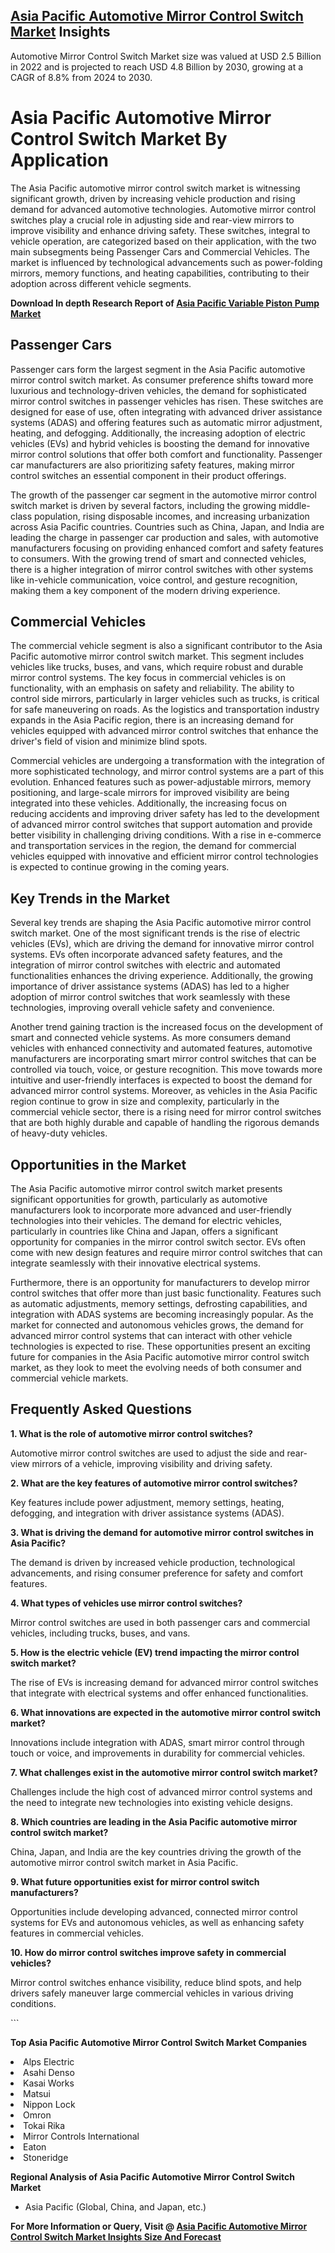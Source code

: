 <h2><a href="https://www.verifiedmarketreports.com/download-sample/?rid=52129&amp;utm_source=Github-Feb&amp;utm_medium=219" target="_blank">Asia Pacific Automotive Mirror Control Switch Market</a> Insights</h2><p>Automotive Mirror Control Switch Market size was valued at USD 2.5 Billion in 2022 and is projected to reach USD 4.8 Billion by 2030, growing at a CAGR of 8.8% from 2024 to 2030.</p><p><h1>Asia Pacific Automotive Mirror Control Switch Market By Application</h1> <p>The Asia Pacific automotive mirror control switch market is witnessing significant growth, driven by increasing vehicle production and rising demand for advanced automotive technologies. Automotive mirror control switches play a crucial role in adjusting side and rear-view mirrors to improve visibility and enhance driving safety. These switches, integral to vehicle operation, are categorized based on their application, with the two main subsegments being Passenger Cars and Commercial Vehicles. The market is influenced by technological advancements such as power-folding mirrors, memory functions, and heating capabilities, contributing to their adoption across different vehicle segments.</p> <p><strong><p><strong>Download In depth Research Report of <a href="https://www.verifiedmarketreports.com/download-sample/?rid=236118&amp;utm_source=Pulse-Dec&amp;utm_medium=219" target="_blank">Asia Pacific Variable Piston Pump Market</a></strong></p></strong></p> <h2>Passenger Cars</h2> <p>Passenger cars form the largest segment in the Asia Pacific automotive mirror control switch market. As consumer preference shifts toward more luxurious and technology-driven vehicles, the demand for sophisticated mirror control switches in passenger vehicles has risen. These switches are designed for ease of use, often integrating with advanced driver assistance systems (ADAS) and offering features such as automatic mirror adjustment, heating, and defogging. Additionally, the increasing adoption of electric vehicles (EVs) and hybrid vehicles is boosting the demand for innovative mirror control solutions that offer both comfort and functionality. Passenger car manufacturers are also prioritizing safety features, making mirror control switches an essential component in their product offerings.</p> <p>The growth of the passenger car segment in the automotive mirror control switch market is driven by several factors, including the growing middle-class population, rising disposable incomes, and increasing urbanization across Asia Pacific countries. Countries such as China, Japan, and India are leading the charge in passenger car production and sales, with automotive manufacturers focusing on providing enhanced comfort and safety features to consumers. With the growing trend of smart and connected vehicles, there is a higher integration of mirror control switches with other systems like in-vehicle communication, voice control, and gesture recognition, making them a key component of the modern driving experience.</p> <h2>Commercial Vehicles</h2> <p>The commercial vehicle segment is also a significant contributor to the Asia Pacific automotive mirror control switch market. This segment includes vehicles like trucks, buses, and vans, which require robust and durable mirror control systems. The key focus in commercial vehicles is on functionality, with an emphasis on safety and reliability. The ability to control side mirrors, particularly in larger vehicles such as trucks, is critical for safe maneuvering on roads. As the logistics and transportation industry expands in the Asia Pacific region, there is an increasing demand for vehicles equipped with advanced mirror control switches that enhance the driver's field of vision and minimize blind spots.</p> <p>Commercial vehicles are undergoing a transformation with the integration of more sophisticated technology, and mirror control systems are a part of this evolution. Enhanced features such as power-adjustable mirrors, memory positioning, and large-scale mirrors for improved visibility are being integrated into these vehicles. Additionally, the increasing focus on reducing accidents and improving driver safety has led to the development of advanced mirror control switches that support automation and provide better visibility in challenging driving conditions. With a rise in e-commerce and transportation services in the region, the demand for commercial vehicles equipped with innovative and efficient mirror control technologies is expected to continue growing in the coming years.</p> <h2>Key Trends in the Market</h2> <p>Several key trends are shaping the Asia Pacific automotive mirror control switch market. One of the most significant trends is the rise of electric vehicles (EVs), which are driving the demand for innovative mirror control systems. EVs often incorporate advanced safety features, and the integration of mirror control switches with electric and automated functionalities enhances the driving experience. Additionally, the growing importance of driver assistance systems (ADAS) has led to a higher adoption of mirror control switches that work seamlessly with these technologies, improving overall vehicle safety and convenience.</p> <p>Another trend gaining traction is the increased focus on the development of smart and connected vehicle systems. As more consumers demand vehicles with enhanced connectivity and automated features, automotive manufacturers are incorporating smart mirror control switches that can be controlled via touch, voice, or gesture recognition. This move towards more intuitive and user-friendly interfaces is expected to boost the demand for advanced mirror control systems. Moreover, as vehicles in the Asia Pacific region continue to grow in size and complexity, particularly in the commercial vehicle sector, there is a rising need for mirror control switches that are both highly durable and capable of handling the rigorous demands of heavy-duty vehicles.</p> <h2>Opportunities in the Market</h2> <p>The Asia Pacific automotive mirror control switch market presents significant opportunities for growth, particularly as automotive manufacturers look to incorporate more advanced and user-friendly technologies into their vehicles. The demand for electric vehicles, particularly in countries like China and Japan, offers a significant opportunity for companies in the mirror control switch sector. EVs often come with new design features and require mirror control switches that can integrate seamlessly with their innovative electrical systems.</p> <p>Furthermore, there is an opportunity for manufacturers to develop mirror control switches that offer more than just basic functionality. Features such as automatic adjustments, memory settings, defrosting capabilities, and integration with ADAS systems are becoming increasingly popular. As the market for connected and autonomous vehicles grows, the demand for advanced mirror control systems that can interact with other vehicle technologies is expected to rise. These opportunities present an exciting future for companies in the Asia Pacific automotive mirror control switch market, as they look to meet the evolving needs of both consumer and commercial vehicle markets.</p> <h2>Frequently Asked Questions</h2> <p><strong>1. What is the role of automotive mirror control switches?</strong></p> <p>Automotive mirror control switches are used to adjust the side and rear-view mirrors of a vehicle, improving visibility and driving safety.</p> <p><strong>2. What are the key features of automotive mirror control switches?</strong></p> <p>Key features include power adjustment, memory settings, heating, defogging, and integration with driver assistance systems (ADAS).</p> <p><strong>3. What is driving the demand for automotive mirror control switches in Asia Pacific?</strong></p> <p>The demand is driven by increased vehicle production, technological advancements, and rising consumer preference for safety and comfort features.</p> <p><strong>4. What types of vehicles use mirror control switches?</strong></p> <p>Mirror control switches are used in both passenger cars and commercial vehicles, including trucks, buses, and vans.</p> <p><strong>5. How is the electric vehicle (EV) trend impacting the mirror control switch market?</strong></p> <p>The rise of EVs is increasing demand for advanced mirror control switches that integrate with electrical systems and offer enhanced functionalities.</p> <p><strong>6. What innovations are expected in the automotive mirror control switch market?</strong></p> <p>Innovations include integration with ADAS, smart mirror control through touch or voice, and improvements in durability for commercial vehicles.</p> <p><strong>7. What challenges exist in the automotive mirror control switch market?</strong></p> <p>Challenges include the high cost of advanced mirror control systems and the need to integrate new technologies into existing vehicle designs.</p> <p><strong>8. Which countries are leading in the Asia Pacific automotive mirror control switch market?</strong></p> <p>China, Japan, and India are the key countries driving the growth of the automotive mirror control switch market in Asia Pacific.</p> <p><strong>9. What future opportunities exist for mirror control switch manufacturers?</strong></p> <p>Opportunities include developing advanced, connected mirror control systems for EVs and autonomous vehicles, as well as enhancing safety features in commercial vehicles.</p> <p><strong>10. How do mirror control switches improve safety in commercial vehicles?</strong></p> <p>Mirror control switches enhance visibility, reduce blind spots, and help drivers safely maneuver large commercial vehicles in various driving conditions.</p> ```</p><p><strong>Top Asia Pacific Automotive Mirror Control Switch Market Companies</strong></p><div data-test-id=""><p><li>Alps Electric</li><li> Asahi Denso</li><li> Kasai Works</li><li> Matsui</li><li> Nippon Lock</li><li> Omron</li><li> Tokai Rika</li><li> Mirror Controls International</li><li> Eaton</li><li> Stoneridge</li></p><div><strong>Regional Analysis of&nbsp;Asia Pacific Automotive Mirror Control Switch Market</strong></div><ul><li dir="ltr"><p dir="ltr">Asia Pacific (Global, China, and Japan, etc.)</p></li></ul><p><strong>For More Information or Query, Visit @&nbsp;</strong><strong><a href="https://www.verifiedmarketreports.com/product/global-automotive-mirror-control-switch-market-2019-by-manufacturers-regions-type-and-application-forecast-to-2024/?utm_source=Github-Feb&amp;utm_medium=219" target="_blank">Asia Pacific Automotive Mirror Control Switch Market Insights Size And Forecast</a></strong></p></div><h2>&nbsp;</h2><div data-test-id="">&nbsp;</div>
